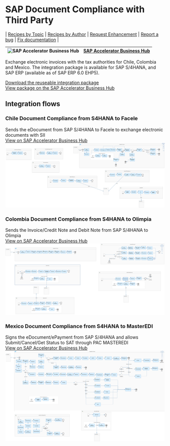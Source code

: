 # SAP Document Compliance with Third Party 

\| [Recipes by Topic](../../readme.md ) \| [Recipes by Author](../../author.md ) \| [Request Enhancement](https://github.com/SAP-samples/cloud-integration-flow/issues/new?assignees=&labels=Recipe%20Fix,enhancement&template=recipe-request.md&title=Improve%20SAP%20Document%20Compliance%20with%20Third%20Party%20-%20eDocuments ) \| [Report a bug](https://github.com/SAP-samples/cloud-integration-flow/issues/new?assignees=&labels=Recipe%20Fix,bug&template=bug_report.md&title=Issue%20with%20SAP%20Document%20Compliance%20with%20Third%20Party%20-%20eDocuments ) \| [Fix documentation](https://github.com/SAP-samples/cloud-integration-flow/issues/new?assignees=&labels=Recipe%20Fix,documentation&template=bug_report.md&title=Docu%20fix%20SAP%20Document%20Compliance%20with%20Third%20Party%20-%20eDocuments ) \|

![SAP Accelerator Business Hub](https://github.com/SAPAPIBusinessHub.png?size=50 ) | [SAP Accelerator Business Hub](https://api.sap.com/allcommunity) |
----|----|

Exchange electronic invoices with the tax authorities for Chile, Colombia and Mexico. The integration package is available for SAP S/4HANA, and SAP ERP (available as of SAP ERP 6.0 EHP5).

[Download the reuseable integration package](SAPDocumentCompliancewithThirdParty-eDocuments.zip)\
[View package on the SAP Accelerator Business Hub](https://api.sap.com/package/SAPS4HANAIntegrationwithThirdPartyeDocuments/overview)

## Integration flows

### Chile Document Compliance from S4HANA to Facele
Sends the eDocument from SAP S/4HANA to Facele to exchange electronic documents with SII\
[View on SAP Accelerator Business Hub](https://api.sap.com/integrationflow/Chile_Document_Compliance_from_S4HANA_to_Facele)
![Chile Document Compliance from S4HANA to Facele](chile-document-compliance-from-s4hana-to-facele.png)

### Colombia Document Compliance from S4HANA to Olimpia
Sends the Invoice/Credit Note and Debit Note from SAP S/4HANA to Olimpia\
[View on SAP Accelerator Business Hub](https://api.sap.com/integrationflow/Colombia_Document_Compliance_from_S4HANA_to_Olimpia)
![Colombia Document Compliance from S4HANA to Olimpia](colombia-document-compliance-from-s4hana-to-olimpia.png)

### Mexico Document Compliance from S4HANA to MasterEDI
Signs the eDocument/ePayment from SAP S/4HANA and allows Submit/Cancel/Get Status to SAT through PAC MASTEREDI\
[View on SAP Accelerator Business Hub](https://api.sap.com/integrationflow/Mexico_Document_Compliance_from_S4HANA_to_MasterEDI)
![Mexico Document Compliance from S4HANA to MasterEDI](mexico-document-compliance-from-s4hana-to-masteredi.png)
